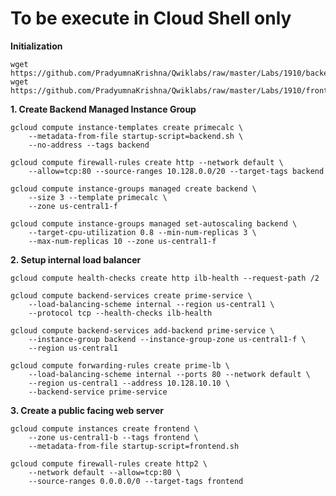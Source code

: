 # **To be execute in Cloud Shell only**

**Initialization**

    wget https://github.com/PradyumnaKrishna/Qwiklabs/raw/master/Labs/1910/backend.sh
    wget https://github.com/PradyumnaKrishna/Qwiklabs/raw/master/Labs/1910/frontend.sh

**1. Create Backend Managed Instance Group**

    gcloud compute instance-templates create primecalc \
        --metadata-from-file startup-script=backend.sh \
        --no-address --tags backend 

    gcloud compute firewall-rules create http --network default \
        --allow=tcp:80 --source-ranges 10.128.0.0/20 --target-tags backend

    gcloud compute instance-groups managed create backend \
        --size 3 --template primecalc \
        --zone us-central1-f 

    gcloud compute instance-groups managed set-autoscaling backend \
        --target-cpu-utilization 0.8 --min-num-replicas 3 \
        --max-num-replicas 10 --zone us-central1-f 

**2. Setup internal load balancer**

    gcloud compute health-checks create http ilb-health --request-path /2 

    gcloud compute backend-services create prime-service \
        --load-balancing-scheme internal --region us-central1 \
        --protocol tcp --health-checks ilb-health 

    gcloud compute backend-services add-backend prime-service \
        --instance-group backend --instance-group-zone us-central1-f \
        --region us-central1 

    gcloud compute forwarding-rules create prime-lb \
        --load-balancing-scheme internal --ports 80 --network default \
        --region us-central1 --address 10.128.10.10 \
        --backend-service prime-service

**3. Create a public facing web server**

    gcloud compute instances create frontend \
        --zone us-central1-b --tags frontend \
        --metadata-from-file startup-script=frontend.sh

    gcloud compute firewall-rules create http2 \
        --network default --allow=tcp:80 \
        --source-ranges 0.0.0.0/0 --target-tags frontend
